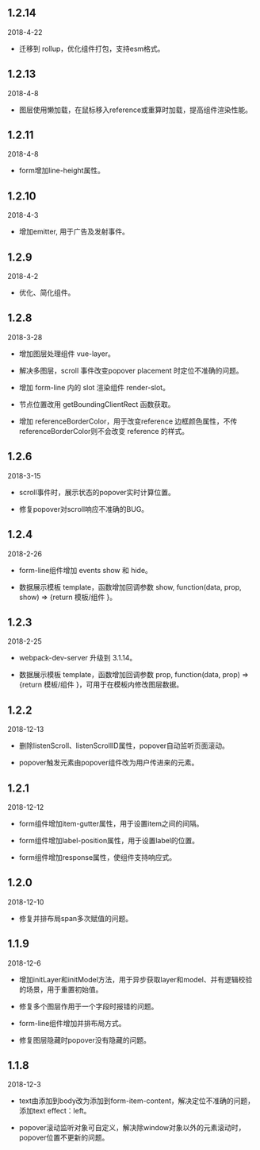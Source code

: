 ## 1.2.14

2018-4-22

- 迁移到 rollup，优化组件打包，支持esm格式。

## 1.2.13

2018-4-8

- 图层使用懒加载，在鼠标移入reference或重算时加载，提高组件渲染性能。

## 1.2.11

2018-4-8

- form增加line-height属性。

## 1.2.10

2018-4-3

- 增加emitter, 用于广告及发射事件。

## 1.2.9

2018-4-2

- 优化、简化组件。

## 1.2.8

2018-3-28

- 增加图层处理组件 vue-layer。

- 解决多图层，scroll 事件改变popover placement 时定位不准确的问题。

- 增加 form-line 内的 slot 渲染组件 render-slot。

- 节点位置改用 getBoundingClientRect 函数获取。

- 增加 referenceBorderColor，用于改变reference 边框颜色属性，不传referenceBorderColor则不会改变 reference 的样式。

## 1.2.6

2018-3-15

- scroll事件时，展示状态的popover实时计算位置。

- 修复popover对scroll响应不准确的BUG。

## 1.2.4

2018-2-26

- form-line组件增加 events show 和 hide。

- 数据展示模板 template，函数增加回调参数 show, function(data, prop, show) => {return 模板/组件 }。

## 1.2.3

2018-2-25

- webpack-dev-server 升级到 3.1.14。

- 数据展示模板 template，函数增加回调参数 prop, function(data, prop) => {return 模板/组件 }，可用于在模板内修改图层数据。

## 1.2.2

2018-12-13

- 删除listenScroll、listenScrollID属性，popover自动监听页面滚动。

- popover触发元素由popover组件改为用户传进来的元素。

## 1.2.1

2018-12-12


- form组件增加item-gutter属性，用于设置item之间的间隔。

- form组件增加label-position属性，用于设置label的位置。

- form组件增加response属性，使组件支持响应式。

## 1.2.0

2018-12-10


- 修复并排布局span多次赋值的问题。

## 1.1.9

2018-12-6


- 增加initLayer和initModel方法，用于异步获取layer和model、并有逻辑校验的场景，用于重置初始值。

- 修复多个图层作用于一个字段时报错的问题。

- form-line组件增加并排布局方式。

- 修复图层隐藏时popover没有隐藏的问题。

## 1.1.8

2018-12-3


- text由添加到body改为添加到form-item-content，解决定位不准确的问题，添加text effect：left。

- popover滚动监听对象可自定义，解决除window对象以外的元素滚动时，popover位置不更新的问题。